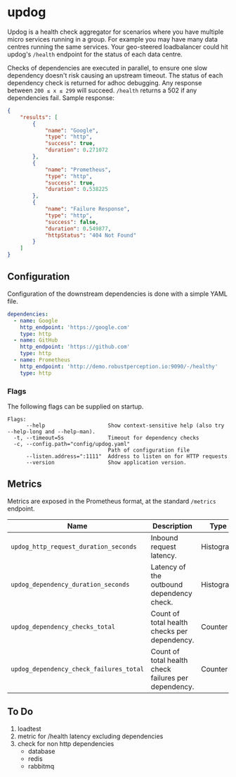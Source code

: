 # updog

Updog is a health check aggregator for scenarios where you have multiple micro services running in a group. For example you may have many data centres running the same services. Your geo-steered loadbalancer could hit updog's `/health` endpoint for the status of each data centre.

Checks of dependencies are executed in parallel, to ensure one slow dependency doesn't risk causing an upstream timeout. The status of each dependency check is returned for adhoc debugging. Any response between `200 ≤ x ≤ 299` will succeed. `/health` returns a 502 if any dependencies fail. Sample response:

```json
{
    "results": [
        {
            "name": "Google",
            "type": "http",
            "success": true,
            "duration": 0.271072
        },
        {
            "name": "Prometheus",
            "type": "http",
            "success": true,
            "duration": 0.538225
        },
        {
            "name": "Failure Response",
            "type": "http",
            "success": false,
            "duration": 0.549877,
            "httpStatus": "404 Not Found"
        }
    ]
}
```

## Configuration

Configuration of the downstream dependencies is done with a simple YAML file.

```yaml
dependencies:
  - name: Google
    http_endpoint: 'https://google.com'
    type: http
  - name: GitHub
    http_endpoint: 'https://github.com'
    type: http
  - name: Prometheus
    http_endpoint: 'http://demo.robustperception.io:9090/-/healthy'
    type: http
```

### Flags

The following flags can be supplied on startup.

```
Flags:
      --help                    Show context-sensitive help (also try --help-long and --help-man).
  -t, --timeout=5s              Timeout for dependency checks
  -c, --config.path="config/updog.yaml"
                                Path of configuration file
      --listen.address=":1111"  Address to listen on for HTTP requests
      --version                 Show application version.
```

## Metrics

Metrics are exposed in the Prometheus format, at the standard `/metrics` endpoint.

Name | Description | Type | Labels
-----|-------------|------|-------
`updog_http_request_duration_seconds` | Inbound request latency. | Histogram | `path`
`updog_dependency_duration_seconds` | Latency of the outbound dependency check. | Histogram | `dependency`
`updog_dependency_checks_total` | Count of total health checks per dependency. | Counter | `dependency`
`updog_dependency_check_failures_total` | Count of total health check failures per dependency. | Counter | `dependency`

## To Do

1. loadtest
1. metric for /health latency excluding dependencies
1. check for non http dependencies
    - database
    - redis
    - rabbitmq